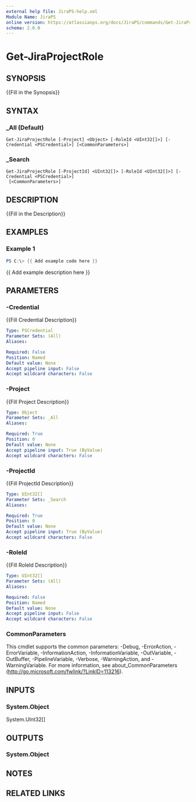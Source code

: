 ```yaml
---
external help file: JiraPS-help.xml
Module Name: JiraPS
online version: https://atlassianps.org/docs/JiraPS/commands/Get-JiraProject/
schema: 2.0.0
---
```


# Get-JiraProjectRole

## SYNOPSIS
{{Fill in the Synopsis}}

## SYNTAX

### _All (Default)
```
Get-JiraProjectRole [-Project] <Object> [-RoleId <UInt32[]>] [-Credential <PSCredential>] [<CommonParameters>]
```

### _Search
```
Get-JiraProjectRole [-ProjectId] <UInt32[]> [-RoleId <UInt32[]>] [-Credential <PSCredential>]
 [<CommonParameters>]
```

## DESCRIPTION
{{Fill in the Description}}

## EXAMPLES

### Example 1
```powershell
PS C:\> {{ Add example code here }}
```

{{ Add example description here }}

## PARAMETERS

### -Credential
{{Fill Credential Description}}

```yaml
Type: PSCredential
Parameter Sets: (All)
Aliases:

Required: False
Position: Named
Default value: None
Accept pipeline input: False
Accept wildcard characters: False
```

### -Project
{{Fill Project Description}}

```yaml
Type: Object
Parameter Sets: _All
Aliases:

Required: True
Position: 0
Default value: None
Accept pipeline input: True (ByValue)
Accept wildcard characters: False
```

### -ProjectId
{{Fill ProjectId Description}}

```yaml
Type: UInt32[]
Parameter Sets: _Search
Aliases:

Required: True
Position: 0
Default value: None
Accept pipeline input: True (ByValue)
Accept wildcard characters: False
```

### -RoleId
{{Fill RoleId Description}}

```yaml
Type: UInt32[]
Parameter Sets: (All)
Aliases:

Required: False
Position: Named
Default value: None
Accept pipeline input: False
Accept wildcard characters: False
```

### CommonParameters
This cmdlet supports the common parameters: -Debug, -ErrorAction, -ErrorVariable, -InformationAction, -InformationVariable, -OutVariable, -OutBuffer, -PipelineVariable, -Verbose, -WarningAction, and -WarningVariable.
For more information, see about_CommonParameters (http://go.microsoft.com/fwlink/?LinkID=113216).

## INPUTS

### System.Object
System.UInt32[]


## OUTPUTS

### System.Object

## NOTES

## RELATED LINKS
